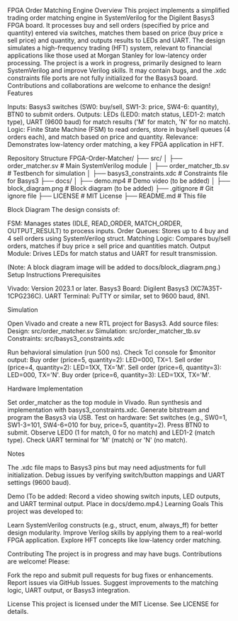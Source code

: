 FPGA Order Matching Engine
Overview
This project implements a simplified trading order matching engine in SystemVerilog for the Digilent Basys3 FPGA board. It processes buy and sell orders (specified by price and quantity) entered via switches, matches them based on price (buy price ≥ sell price) and quantity, and outputs results to LEDs and UART. The design simulates a high-frequency trading (HFT) system, relevant to financial applications like those used at Morgan Stanley for low-latency order processing.
The project is a work in progress, primarily designed to learn SystemVerilog and improve Verilog skills. It may contain bugs, and the .xdc constraints file ports are not fully initialized for the Basys3 board. Contributions and collaborations are welcome to enhance the design!
Features

Inputs: Basys3 switches (SW0: buy/sell, SW1-3: price, SW4-6: quantity), BTN0 to submit orders.
Outputs: LEDs (LED0: match status, LED1-2: match type), UART (9600 baud) for match results ('M' for match, 'N' for no match).
Logic: Finite State Machine (FSM) to read orders, store in buy/sell queues (4 orders each), and match based on price and quantity.
Relevance: Demonstrates low-latency order matching, a key FPGA application in HFT.

Repository Structure
FPGA-Order-Matcher/
├── src/
│   ├── order_matcher.sv        # Main SystemVerilog module
│   ├── order_matcher_tb.sv     # Testbench for simulation
│   ├── basys3_constraints.xdc  # Constraints file for Basys3
├── docs/
│   ├── demo.mp4               # Demo video (to be added)
│   ├── block_diagram.png      # Block diagram (to be added)
├── .gitignore                 # Git ignore file
├── LICENSE                    # MIT License
├── README.md                  # This file

Block Diagram
The design consists of:

FSM: Manages states (IDLE, READ_ORDER, MATCH_ORDER, OUTPUT_RESULT) to process inputs.
Order Queues: Stores up to 4 buy and 4 sell orders using SystemVerilog struct.
Matching Logic: Compares buy/sell orders, matches if buy price ≥ sell price and quantities match.
Output Module: Drives LEDs for match status and UART for result transmission.

(Note: A block diagram image will be added to docs/block_diagram.png.)
Setup Instructions
Prerequisites

Vivado: Version 2023.1 or later.
Basys3 Board: Digilent Basys3 (XC7A35T-1CPG236C).
UART Terminal: PuTTY or similar, set to 9600 baud, 8N1.

Simulation

Open Vivado and create a new RTL project for Basys3.
Add source files:
Design: src/order_matcher.sv
Simulation: src/order_matcher_tb.sv
Constraints: src/basys3_constraints.xdc


Run behavioral simulation (run 500 ns).
Check Tcl console for $monitor output:
Buy order (price=5, quantity=2): LED=000, TX=1.
Sell order (price=4, quantity=2): LED=1XX, TX='M'.
Sell order (price=6, quantity=3): LED=000, TX='N'.
Buy order (price=6, quantity=3): LED=1XX, TX='M'.



Hardware Implementation

Set order_matcher as the top module in Vivado.
Run synthesis and implementation with basys3_constraints.xdc.
Generate bitstream and program the Basys3 via USB.
Test on hardware:
Set switches (e.g., SW0=1, SW1-3=101, SW4-6=010 for buy, price=5, quantity=2).
Press BTN0 to submit.
Observe LED0 (1 for match, 0 for no match) and LED1-2 (match type).
Check UART terminal for 'M' (match) or 'N' (no match).



Notes

The .xdc file maps to Basys3 pins but may need adjustments for full initialization.
Debug issues by verifying switch/button mappings and UART settings (9600 baud).

Demo
(To be added: Record a video showing switch inputs, LED outputs, and UART terminal output. Place in docs/demo.mp4.)
Learning Goals
This project was developed to:

Learn SystemVerilog constructs (e.g., struct, enum, always_ff) for better design modularity.
Improve Verilog skills by applying them to a real-world FPGA application.
Explore HFT concepts like low-latency order matching.

Contributing
The project is in progress and may have bugs. Contributions are welcome! Please:

Fork the repo and submit pull requests for bug fixes or enhancements.
Report issues via GitHub Issues.
Suggest improvements to the matching logic, UART output, or Basys3 integration.

License
This project is licensed under the MIT License. See LICENSE for details.